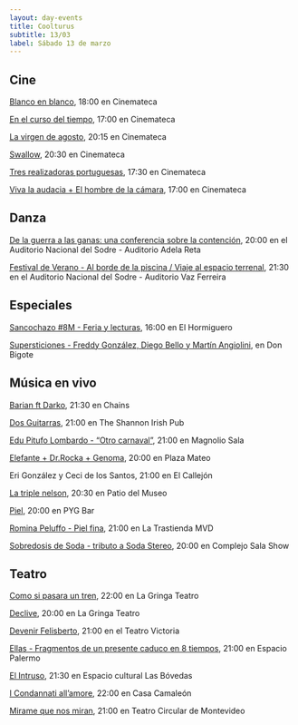 ```yaml
---
layout: day-events
title: Coolturus
subtitle: 13/03
label: Sábado 13 de marzo
---
```


## Cine

[Blanco en blanco](https://cinemateca.org.uy/peliculas/965), 18:00 en Cinemateca

[En el curso del tiempo](https://cinemateca.org.uy/peliculas/1128), 17:00 en Cinemateca

[La virgen de agosto](https://cinemateca.org.uy/peliculas/929), 20:15 en Cinemateca

[Swallow](https://cinemateca.org.uy/peliculas/991), 20:30 en Cinemateca

[Tres realizadoras portuguesas](https://cinemateca.org.uy/peliculas/1118), 17:30 en Cinemateca

[Viva la audacia + El hombre de la cámara](https://cinemateca.org.uy/peliculas/1126), 17:00 en Cinemateca

## Danza

[De la guerra a las ganas: una conferencia sobre la contención](https://sodre.gub.uy/#calendario), 20:00 en el Auditorio Nacional del Sodre - Auditorio Adela Reta

[Festival de Verano - Al borde de la piscina / Viaje al espacio terrenal](https://sodre.gub.uy/#calendario), 21:30 en el Auditorio Nacional del Sodre - Auditorio Vaz Ferreira

## Especiales

[Sancochazo #8M - Feria y lecturas](https://instagram.com/elhormiguerobar?igshid=1c4tb3dthy2fo), 16:00 en El Hormiguero 

[Supersticiones - Freddy González, Diego Bello y Martín Angiolini](https://instagram.com/restaurantedonbigote?igshid=164zq44egnbtq), en Don Bigote

## Música en vivo

[Barian ft Darko](https://instagram.com/chains_disco?igshid=1dp7lgcxxx99t), 21:30 en Chains

[Dos Guitarras](https://instagram.com/theshannonuy?igshid=yjdug4u5k9s0), 21:00 en The Shannon Irish Pub

[Edu Pitufo Lombardo - “Otro carnaval”](https://magnoliosala.uy/evento/pitufo-lombardo_3), 21:00 en Magnolio Sala

[Elefante + Dr.Rocka + Genoma](https://instagram.com/plazamateouy?igshid=zwiylcrx99sq), 20:00 en Plaza Mateo

Eri González y Ceci de los Santos, 21:00 en El Callejón

[La triple nelson](https://www.instagram.com/saladelmuseo/), 20:30 en Patio del Museo

[Piel](https://instagram.com/pygbar?igshid=v0vxh7zot18p), 20:00 en PYG Bar

[Romina Peluffo - Piel fina](https://www.latrastienda.com.uy/), 21:00 en La Trastienda MVD

[Sobredosis de Soda - tributo a Soda Stereo](https://www.instagram.com/p/CGYRDoZg2K9/), 20:00 en Complejo Sala Show

## Teatro

[Como si pasara un tren](https://www.instagram.com/lagringateatro/?hl=es), 22:00 en La Gringa Teatro

[Declive](https://www.instagram.com/lagringateatro/?hl=es), 20:00 en La Gringa Teatro

[Devenir Felisberto](https://instagram.com/teatrovictoriamontevideo?igshid=nihkflwgw4x4), 21:00 en el Teatro Victoria

[Ellas - Fragmentos de un presente caduco en 8 tiempos](https://instagram.com/salaespaciopalermo?igshid=1bmb3d8brkyad), 21:00 en Espacio Palermo

[El Intruso](https://instagram.com/las_bovedas?igshid=do8f9gvz28c), 21:30 en Espacio cultural Las Bóvedas

[I Condannati all’amore](https://instagram.com/casacamaleon.1964?igshid=x0myiuze2r47), 22:00 en Casa Camaleón

[Mirame que nos miran](http://www.teatrocircular.org.uy/mirame-que-nos-miran-estreno-octubre-2020/), 21:00 en Teatro Circular de Montevideo
